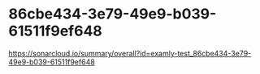 # 86cbe434-3e79-49e9-b039-61511f9ef648
https://sonarcloud.io/summary/overall?id=examly-test_86cbe434-3e79-49e9-b039-61511f9ef648

